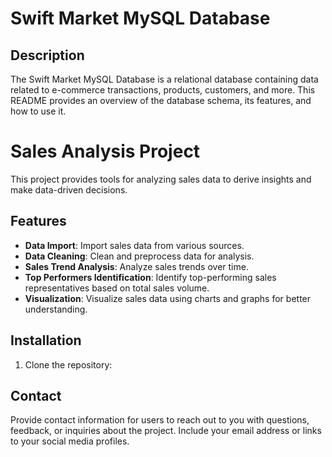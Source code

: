 # Swift Market MySQL Database



## Description

The Swift Market MySQL Database is a relational database containing data related to e-commerce transactions, products, customers, and more. This README provides an overview of the database schema, its features, and how to use it.

# Sales Analysis Project

This project provides tools for analyzing sales data to derive insights and make data-driven decisions.

## Features

- **Data Import**: Import sales data from various sources.
- **Data Cleaning**: Clean and preprocess data for analysis.
- **Sales Trend Analysis**: Analyze sales trends over time.
- **Top Performers Identification**: Identify top-performing sales representatives based on total sales volume.
- **Visualization**: Visualize sales data using charts and graphs for better understanding.

## Installation

1. Clone the repository:


## Contact

Provide contact information for users to reach out to you with questions, feedback, or inquiries about the project. Include your email address or links to your social media profiles.

